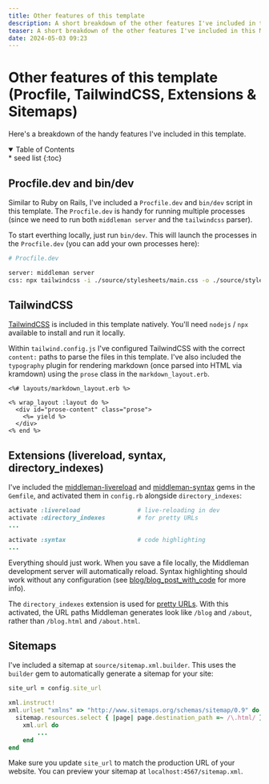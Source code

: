 ```yaml
---
title: Other features of this template
description: A short breakdown of the other features I've included in this Middleman blog template.
teaser: A short breakdown of the other features I've included in this Middleman blog template.
date: 2024-05-03 09:23
---
```


# Other features of this template (Procfile, TailwindCSS, Extensions & Sitemaps)

Here's a breakdown of the handy features I've included in this template.

<details class='italic' open><summary>Table of Contents</summary><aside markdown="1">
* seed list
{:toc}
</aside></details>

## Procfile.dev and bin/dev

Similar to Ruby on Rails, I've included a `Procfile.dev` and `bin/dev` script in this template. The `Procfile.dev` is handy for running multiple processes (since we need to run both `middleman server` and the `tailwindcss` parser).

To start everthing locally, just run `bin/dev`. This will launch the processes in the `Procfile.dev` (you can add your own processes here):

```sh
# Procfile.dev

server: middleman server
css: npx tailwindcss -i ./source/stylesheets/main.css -o ./source/stylesheets/tailwind.css --watch
```

## TailwindCSS

[TailwindCSS](https://tailwindcss.com/) is included in this template natively. You'll need `nodejs` / `npx` available to install and run it locally.

Within `tailwind.config.js` I've configured TailwindCSS with the correct `content:` paths to parse the files in this template. I've also included the `typography` plugin for rendering markdown (once parsed into HTML via kramdown) using the `prose` class in the `markdown_layout.erb`.

```erb
<%# layouts/markdown_layout.erb %>

<% wrap_layout :layout do %>
  <div id="prose-content" class="prose">
    <%= yield %>
  </div>
<% end %>
```

## Extensions (livereload, syntax, directory_indexes)

I've included the [middleman-livereload](https://github.com/middleman/middleman-livereload) and [middleman-syntax](https://github.com/middleman/middleman-syntax) gems in the `Gemfile`, and activated them in `config.rb` alongside `directory_indexes`:

```ruby
activate :livereload                # live-reloading in dev
activate :directory_indexes         # for pretty URLs
...

activate :syntax                    # code highlighting
...
```

Everything should just work. When you save a file locally, the Middleman development server will automatically reload. Syntax highlighting should work without any configuration (see [blog/blog_post_with_code](blog/blog_post_with_code) for more info).

The `directory_indexes` extension is used for [pretty URLs](https://middlemanapp.com/advanced/pretty-urls/). With this activated, the URL paths Middleman generates look like `/blog` and `/about`, rather than `/blog.html` and `/about.html`.

## Sitemaps

I've included a sitemap at `source/sitemap.xml.builder`. This uses the `builder` gem to automatically generate a sitemap for your site:

```ruby
site_url = config.site_url

xml.instruct!
xml.urlset "xmlns" => "http://www.sitemaps.org/schemas/sitemap/0.9" do
  sitemap.resources.select { |page| page.destination_path =~ /\.html/ }.each do |page|
    xml.url do
		...
	end
end
```

Make sure you update `site_url` to match the production URL of your website. You can preview your sitemap at `localhost:4567/sitemap.xml`.
